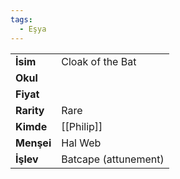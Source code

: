 ```yaml
---
tags:
  - Eşya
---  
```

  
|  |  |  
|---|---|  
| **İsim** | Cloak of the Bat|  
| **Okul** | |  
| **Fiyat** | |  
| **Rarity** | Rare|  
| **Kimde** | [[Philip]]|  
| **Menşei** | Hal Web|  
| **İşlev** | Batcape (attunement)|  

